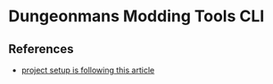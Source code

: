 # Dungeonmans Modding Tools CLI

## References

- [project setup is following this article](https://dev.to/ddanielgal/developing-a-node-cli-app-in-an-nx-monorepo-5f1a)
